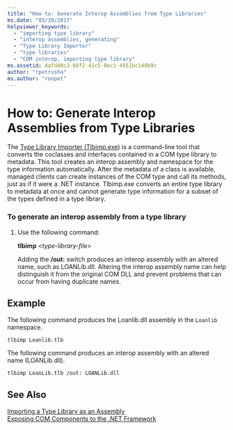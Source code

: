 ```yaml
---
title: "How to: Generate Interop Assemblies from Type Libraries"
ms.date: "03/30/2017"
helpviewer_keywords: 
  - "importing type library"
  - "interop assemblies, generating"
  - "Type Library Importer"
  - "type libraries"
  - "COM interop, importing type library"
ms.assetid: 4afd40c3-68f2-41c5-8ec1-4951bc148b9c
author: "rpetrusha"
ms.author: "ronpet"
---
```

# How to: Generate Interop Assemblies from Type Libraries
The [Type Library Importer (Tlbimp.exe)](../../../docs/framework/tools/tlbimp-exe-type-library-importer.md) is a command-line tool that converts the coclasses and interfaces contained in a COM type library to metadata. This tool creates an interop assembly and namespace for the type information automatically. After the metadata of a class is available, managed clients can create instances of the COM type and call its methods, just as if it were a .NET instance. Tlbimp.exe converts an entire type library to metadata at once and cannot generate type information for a subset of the types defined in a type library.  
  
### To generate an interop assembly from a type library  
  
1.  Use the following command:  
  
     **tlbimp** \<*type-library-file*>  
  
     Adding the **/out:** switch produces an interop assembly with an altered name, such as LOANLib.dll. Altering the interop assembly name can help distinguish it from the original COM DLL and prevent problems that can occur from having duplicate names.  
  
## Example  
 The following command produces the Loanlib.dll assembly in the `Loanlib` namespace.  
  
```  
tlbimp Loanlib.tlb  
```  
  
 The following command produces an interop assembly with an altered name (LOANLib.dll).  
  
```  
tlbimp LoanLib.tlb /out: LOANLib.dll  
```  
  
## See Also  
 [Importing a Type Library as an Assembly](../../../docs/framework/interop/importing-a-type-library-as-an-assembly.md)  
 [Exposing COM Components to the .NET Framework](../../../docs/framework/interop/exposing-com-components.md)
